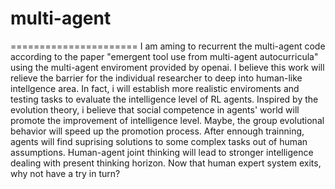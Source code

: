 # multi-agent
======================
I am aming to recurrent the multi-agent code according to the paper "emergent tool use from multi-agent autocurricula" using the multi-agent enviroment provided by openai. I believe this work will relieve the barrier for the individual researcher to deep into human-like intellgence area. In fact, i will establish more realistic enviroments and testing tasks to evaluate the intelligence level of RL agents. 
Inspired by the evolution theory, i believe that social competence in agents' world will promote the improvement of intelligence level. Maybe, the group evolutional behavior will speed up the promotion process. After ennough trainning, agents will find suprising solutions to some complex tasks out of human assumptions. Human-agent joint thinking will lead to stronger intelligence dealing with present thinking horizon. Now that human expert system exits, why not have a try in turn?
